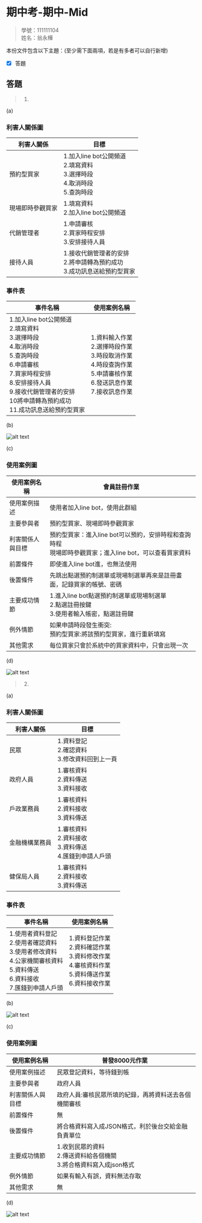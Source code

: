 # 期中考-期中-Mid 
<!--(期中標籤註記，該行不能刪，作為驗證標籤，該檔案若沒該份標籤，代表直接貼上saample，直接0分)-->

>
>學號：111111104
><br />
>姓名：翁永樺
><br />


本份文件包含以下主題：(至少需下面兩項，若是有多者可以自行新增)
- [x] 答題

## 答題
>1. 

(a)
<h3>利害人關係圖</h3>

|利害人關係|目標|
|---|---|
|預約型買家|1.加入line bot公開頻道<br>2.填寫資料<br>3.選擇時段<br>4.取消時段<br>5.查詢時段|
|現場即時參觀買家|1.填寫資料<br>2.加入line bot公開頻道|
|代銷管理者|1.申請審核<br>2.買家時程安排<br>3.安排接待人員|
|接待人員|1.接收代銷管理者的安排<br>2.將申請轉為預約成功<br>3.成功訊息送給預約型買家|

<h3>事件表</h3>

|事件名稱|使用案例名稱|
|---|---|
|1.加入line bot公開頻道<br>2.填寫資料<br>3.選擇時段<br>4.取消時段<br>5.查詢時段<br>6.申請審核<br>7.買家時程安排<br>8.安排接待人員<br>9.接收代銷管理者的安排<br>10將申請轉為預約成功<br>11.成功訊息送給預約型買家|1.資料輸入作業<br>2.選擇時段作業<br>3.時段取消作業<br>4.時段查詢作業<br>5.申請審核作業<br>6.發送訊息作業<br>7.接收訊息作業|

(b)

![alt text](../112-2Mid/image/image.png)

(c)
<h3>使用案例圖</h3>

|使用案例名稱|會員註冊作業|
|---|---|
|使用案例描述|使用者加入line bot，使用此群組|
|主要參與者|預約型買家、現場即時參觀買家|
|利害關係人與目標|預約型買家：進入line bot可以預約，安排時程和查詢時程<br>現場即時參觀買家；進入line bot，可以查看買家資料|
|前置條件|即使進入line bot進，也無法使用|
|後置條件|先跳出點選預約制選單或現場制選單再來是註冊畫面，記錄買家的帳號、密碼|
|主要成功情節|1.進入line bot點選預約制選單或現場制選單<br>2.點選註冊按鍵<br>3.使用者輸入帳密，點選註冊鍵<br>|
|例外情節|如果申請時段發生衝突:<br>預約型買家:將該預約型買家，進行重新填寫|
|其他需求|每位買家只會於系統中的買家資料中，只會出現一次|

(d)

![alt text](../112-2Mid/image/image-1.png)

>2. 

(a)
<h3>利害人關係圖</h3>

|利害人關係|目標|
|---|---|
|民眾|1.資料登記<br>2.確認資料<br>3.修改資料回到上一頁|
|政府人員|1.審核資料<br>2.資料傳送<br>3.資料接收|
|戶政業務員|1.審核資料<br>2.資料接收<br>3.資料傳送|
|金融機構業務員|1.審核資料<br>2.資料接收<br>3.資料傳送<br>4.匯錢到申請人戶頭|
|健保局人員|1.審核資料<br>2.資料接收<br>3.資料傳送|

<h3>事件表</h3>

|事件名稱|使用案例名稱|
|---|---|
|1.使用者資料登記<br>2.使用者確認資料<br>3.使用者修改資料<br>4.公家機關審核資料<br>5.資料傳送<br>6.資料接收<br>7.匯錢到申請人戶頭|1.資料登記作業<br>2.資料確認作業<br>3.資料修改作業<br>4.審核資料作業<br>5.資料傳送作業<br>6.資料接收作業|


(b)

![alt text](../112-2Mid/image/image-2.png)

(c)
<h3>使用案例圖</h3>

|使用案例名稱|普發8000元作業|
|---|---|
|使用案例描述|民眾登記資料，等待錢到帳|
|主要參與者|政府人員|
|利害關係人與目標|政府人員:審核民眾所填的紀錄，再將資料送去各個機關審核|
|前置條件|無|
|後置條件|將合格資料寫入成JSON格式，利於後台交給金融負責單位|
|主要成功情節|1.收到民眾的資料<br>2.傳送資料給各個機關<br>3.將合格資料寫入成json格式|
|例外情節|如果有輸入有誤，資料無法存取|
|其他需求|無|

(d)       

![alt text](../112-2Mid/image/image-3.png)
